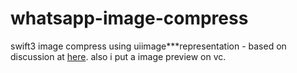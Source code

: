 # whatsapp-image-compress
swift3 image compress using uiimage***representation - based on discussion at <a href="http://stackoverflow.com/questions/612131/whats-the-easiest-way-to-resize-optimize-an-image-size-with-the-iphone-sdk/">here</a>. also i put a image preview on vc.
